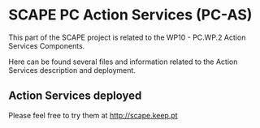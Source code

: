 # SCAPE PC Action Services (PC-AS)

This part of the SCAPE project is related to the WP10 - PC.WP.2 Action Services Components.

Here can be found several files and information related to the Action Services description and deployment.

## Action Services deployed
Please feel free to try them at http://scape.keep.pt
